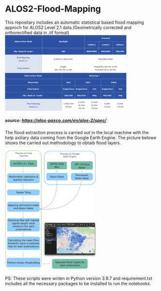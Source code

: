 # ALOS2-Flood-Mapping

This repositary includes an automatic statistical based flood mapping approch for ALOS2 Level 2.1 data.(Geometrically corrected and orthorectified data in .tif format)
<img src="./images/alos2.png"  width="400" height="250">
##### source: https://alos-pasco.com/en/alos-2/spec/

The flood extraction process is carried out in the local machine with the help axiliary data coming from the Google Earth Engine. The picture belowe shows the carried out methodology to obtaib flood layers.


<img src="./images/method.png"  width="300" height="400">

PS: These scripts were writen in Python version 3.9.7 and requirement.txt includes all the necessary packages to be installed  to run the notebooks.

